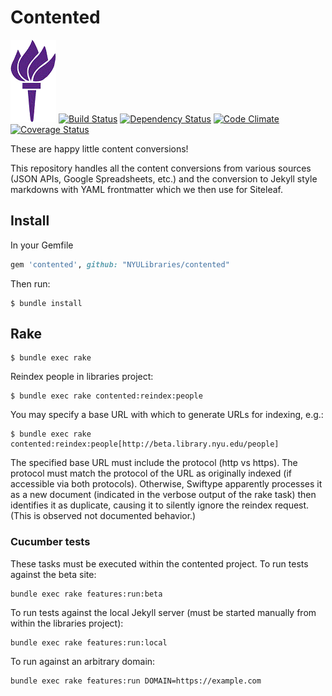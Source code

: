 # Contented

[![NYU](https://github.com/NYULibraries/nyulibraries-assets/blob/master/lib/assets/images/nyu.png)](https://dev.library.nyu.edu)
[![Build Status](https://travis-ci.org/NYULibraries/contented.svg)](https://travis-ci.org/NYULibraries/contented)
[![Dependency Status](https://gemnasium.com/NYULibraries/contented.svg)](https://gemnasium.com/NYULibraries/contented)
[![Code Climate](https://codeclimate.com/github/NYULibraries/contented/badges/gpa.svg)](https://codeclimate.com/github/NYULibraries/contented)
[![Coverage Status](https://coveralls.io/repos/github/NYULibraries/contented/badge.svg?branch=master)](https://coveralls.io/github/NYULibraries/contented?branch=master)

These are happy little content conversions!

This repository handles all the content conversions from various sources (JSON APIs, Google Spreadsheets, etc.) and the conversion to Jekyll style markdowns with YAML frontmatter which we then use for Siteleaf.

## Install

In your Gemfile

```ruby
gem 'contented', github: "NYULibraries/contented"
```

Then run:

```shell
$ bundle install
```


## Rake

```shell
$ bundle exec rake
```

Reindex people in libraries project:

```shell
$ bundle exec rake contented:reindex:people
```

You may specify a base URL with which to generate URLs for indexing, e.g.:

```shell
$ bundle exec rake contented:reindex:people[http://beta.library.nyu.edu/people]
```

The specified base URL must include the protocol (http vs https). The protocol must match the protocol of the URL as originally indexed (if accessible via both protocols). Otherwise, Swiftype apparently processes it as a new document (indicated in the verbose output of the rake task) then identifies it as duplicate, causing it to silently ignore the reindex request. (This is observed not documented behavior.)

### Cucumber tests

These tasks must be executed within the contented project. To run tests against the beta site:

```
bundle exec rake features:run:beta
```

To run tests against the local Jekyll server (must be started manually from within the libraries project):

```
bundle exec rake features:run:local
```

To run against an arbitrary domain:

```
bundle exec rake features:run DOMAIN=https://example.com
```
